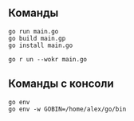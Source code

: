 ## Команды

```
go run main.go
go build main.gp
go install main.go

go r un --wokr main.go

```

## Команды с консоли

```
go env
go env -w GOBIN=/home/alex/go/bin


```